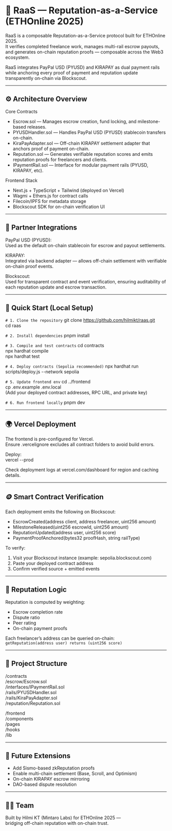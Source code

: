 # 🧠 RaaS — Reputation-as-a-Service (ETHOnline 2025)

RaaS is a composable Reputation-as-a-Service protocol built for ETHOnline 2025.  
It verifies completed freelance work, manages multi-rail escrow payouts, and generates on-chain reputation proofs — composable across the Web3 ecosystem.

RaaS integrates PayPal USD (PYUSD) and KIRAPAY as dual payment rails while anchoring every proof of payment and reputation update transparently on-chain via Blockscout.

---

## ⚙️ Architecture Overview

Core Contracts  
- Escrow.sol — Manages escrow creation, fund locking, and milestone-based releases.  
- PYUSDHandler.sol — Handles PayPal USD (PYUSD) stablecoin transfers on-chain.  
- KiraPayAdapter.sol — Off-chain KIRAPAY settlement adapter that anchors proof of payment on-chain.  
- Reputation.sol — Generates verifiable reputation scores and emits reputation proofs for freelancers and clients.  
- IPaymentRail.sol — Interface for modular payment rails (PYUSD, KIRAPAY, etc).

Frontend Stack  
- Next.js + TypeScript + Tailwind (deployed on Vercel)  
- Wagmi + Ethers.js for contract calls  
- Filecoin/IPFS for metadata storage  
- Blockscout SDK for on-chain verification UI  

---

## 🧩 Partner Integrations

PayPal USD (PYUSD):  
Used as the default on-chain stablecoin for escrow and payout settlements.  

KIRAPAY:  
Integrated via backend adapter — allows off-chain settlement with verifiable on-chain proof events.  

Blockscout:  
Used for transparent contract and event verification, ensuring auditability of each reputation update and escrow transaction.  

---

## 🚀 Quick Start (Local Setup)

```# 1. Clone the repository```
git clone https://github.com/hilmikt/raas.git  
cd raas  

```# 2. Install dependencies```
pnpm install  

```# 3. Compile and test contracts```
cd contracts  
npx hardhat compile  
npx hardhat test  

```# 4. Deploy contracts (Sepolia recommended)```
npx hardhat run scripts/deploy.js --network sepolia  

```# 5. Update frontend env```
cd ../frontend  
cp .env.example .env.local  
(Add your deployed contract addresses, RPC URL, and private key)  

```# 6. Run frontend locally```
pnpm dev  

---

## 🌍 Vercel Deployment

The frontend is pre-configured for Vercel.  
Ensure .vercelignore excludes all contract folders to avoid build errors.

Deploy:  
vercel --prod  

Check deployment logs at vercel.com/dashboard for region and caching details.  

---

## 🪙 Smart Contract Verification

Each deployment emits the following on Blockscout:  
- EscrowCreated(address client, address freelancer, uint256 amount)  
- MilestoneReleased(uint256 escrowId, uint256 amount)  
- ReputationUpdated(address user, uint256 score)  
- PaymentProofAnchored(bytes32 proofHash, string railType)

To verify:  
1. Visit your Blockscout instance (example: sepolia.blockscout.com)  
2. Paste your deployed contract address  
3. Confirm verified source + emitted events  

---

## 🧠 Reputation Logic

Reputation is computed by weighting:  
- Escrow completion rate  
- Dispute ratio  
- Peer rating  
- On-chain payment proofs  

Each freelancer’s address can be queried on-chain:  
```getReputation(address user) returns (uint256 score)```

---

## 🧭 Project Structure

/contracts  
  /escrow/Escrow.sol  
  /interfaces/IPaymentRail.sol  
  /rails/PYUSDHandler.sol  
  /rails/KiraPayAdapter.sol  
  /reputation/Reputation.sol  

/frontend  
  /components  
  /pages  
  /hooks  
  /lib  

---

## 🧱 Future Extensions

- Add Sismo-based zkReputation proofs  
- Enable multi-chain settlement (Base, Scroll, and Optimism)  
- On-chain KIRAPAY escrow mirroring  
- DAO-based dispute resolution  

---

## 🧑‍💻 Team

Built by Hilmi KT (Mintaro Labs) for ETHOnline 2025 —  
bridging off-chain reputation with on-chain trust.
